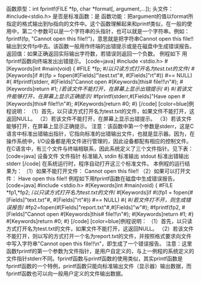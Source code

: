函数原型：int fprintf(FILE *fp, char *format[, argument,...]);
头文件：#include<stdio.h>
是否是标准函数：是
函数功能：把argument的值以format所指定的格式输出到fp指向的文件中。这个函数理解起来和printf类似，在一般的使用中，第二个参数可以是一个字符串的头指针，也可以就是一个字符串。例如：fprintf(fp, "Cannot open this file!!")，意思就是把字符串Cannot open this file!!输出到文件fp中去。该函数一般用作终端的出错提示或是在磁盘中生成错误报告。
返回值：如果正确返回实际输出字符数，若错误则返回一个负数。
例程如下 用fprintf函数向终端发出出错提示。
[code=java]
#include <stdio.h> 
#[Keywords]int #main(void) 
{ 
   #FILE *fp;
     #/*以只读方式打开名为test.txt的文件*/
   #[Keywords]if #((fp = fopen(#[Fields]"\\test.txt"#, #[Fields]"rt"#))
       #== NULL)
   #{
      #fprintf(stderr, #[Fields]"Cannot open #[Keywords]this# file!!\n"#);
      #[Keywords]return #1;    /*若该文件不能打开，在屏幕上显示出错提示*/
   #} 
      #/*若该文件能够打开，在屏幕上显示正确提示*/
      #fprintf(stderr,#[Fields]"Have open #[Keywords]this# file!!\n"#);
   #[Keywords]return #0; 
#}
[/code]
[color=blue]例程说明：
（1）首先，以只读方式打开名为test.txt的文件，如果文件不能打开，这返回NULL。
（2）若该文件不能打开，在屏幕上显示出错提示。
（3）若该文件能够打开，在屏幕上显示正确提示。
注意：该函数中第一个参数是stderr，这是C语言中标准出错输出指针，它指向标准的出错输出文件，也就是显示器。因为，在操作系统中，I/O设备都是用文件进行管理的，因此设备都配有相应的控制文件。在C语言中，有三个文件与终端相联系，因此系统定义了三个文件指针。见下表：
[code=java]
设备文件	文件指针
标准输入	stdin
标准输出	stdout
标准出错输出	stderr
[/code]
在系统运行时，程序自动打开这三个标准文件。
本例程的运行结果为：
（1）如果不能打开文件：
Cannot open this file!!
（2）如果可以打开文件：
Have open this file!!
例程如下用fprintf函数在磁盘中生成错误报告。
[code=java]
#include <stdio.h> 
#[Keywords]int #main(void) 
{ 
   #FILE *fp1,*fp2;
/*以只读方式打开名为test.txt的文件*/
   #[Keywords]if #((fp1 = fopen(#[Fields]"text.txt"#, #[Fields]"rt"#))
       #== NULL)
   #{
	#/*若文件打不开，则生成错误报告*/
      #fp2=fopen(#[Fields]"report.txt"#,#[Fields]"w"#);
      #fprintf(fp2, #[Fields]"Cannot open #[Keywords]this# file!!\n"#);
      #[Keywords]return #1; 
   #} 
     #[Keywords]return #0;
#}
[/code]
[color=blue]例程说明：
（1）首先，以只读方式打开名为test.txt的文件，如果文件不能打开，这返回NULL。
（2）若该文件不能打开，则以写的方式打开一个名为report.txt的文件，并按照格式要求向文件中写入字符串"Cannot open this file!!\n"，即生成了一个错误报告。
注意：这里函数fprintf的第一个参数为文件指针，是用户自定义的，与上一例程的系统定义的文件指针stderr不同。fprintf函数与printf函数的使用类似，其实printf函数是fprintf函数的一个特例，printf函数只能向标准输出文件（显示器）输出数据，而fprintf函数也可以向一般用户定义的文件输出数据。